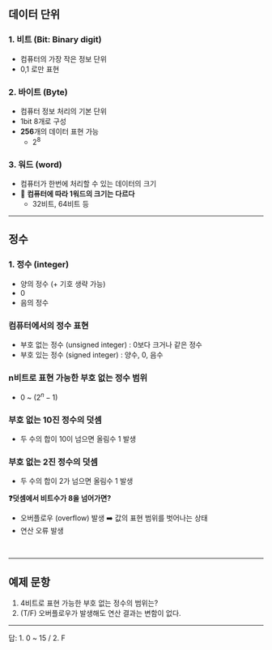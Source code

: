 <!-- @format -->

## 데이터 단위

### 1. 비트 (Bit: Binary digit)

- 컴퓨터의 가장 작은 정보 단위
- 0,1 로만 표현

### 2. 바이트 (Byte)

- 컴퓨터 정보 처리의 기본 단위
- 1bit 8개로 구성
- **256**개의 데이터 표현 가능
  - $2^8$

### 3. 워드 (word)

- 컴퓨터가 한번에 처리할 수 있는 데이터의 크기
- 🔆 **컴퓨터에 따라 1워드의 크기는 다르다**
  - 32비트, 64비트 등

---

## 정수

### 1. 정수 (integer)

- 양의 정수 (+ 기호 생략 가능)
- 0
- 음의 정수

### 컴퓨터에서의 정수 표현

- 부호 없는 정수 (unsigned integer) : 0보다 크거나 같은 정수
- 부호 있는 정수 (signed integer) : 양수, 0, 음수

### n비트로 표현 가능한 부호 없는 정수 범위

- 0 ~ $(2^n-1)$

### 부호 없는 10진 정수의 덧셈

- 두 수의 합이 10이 넘으면 올림수 1 발생

### 부호 없는 2진 정수의 덧셈

- 두 수의 합이 2가 넘으면 올림수 1 발생

**❓덧셈에서 비트수가 8을 넘어가면?**

- 오버플로우 (overflow) 발생 ➡️ 값의 표현 범위를 벗어나는 상태
- 연산 오류 발생

</br>

---

## 예제 문항

1. 4비트로 표현 가능한 부호 없는 정수의 범위는?
2. (T/F) 오버플로우가 발생해도 연산 결과는 변함이 없다.

---

답: 1. 0 ~ 15 / 2. F
